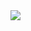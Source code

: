 
<img align = 'center' src = 'https://github-stats-aph2-fix3ehkm6-12ya.vercel.app/api?username=12ya&show=reviews,discussions_started,discussions_answered,prs_merged,prs_merged_percentage&show_icons=true&theme=onedark'/>

